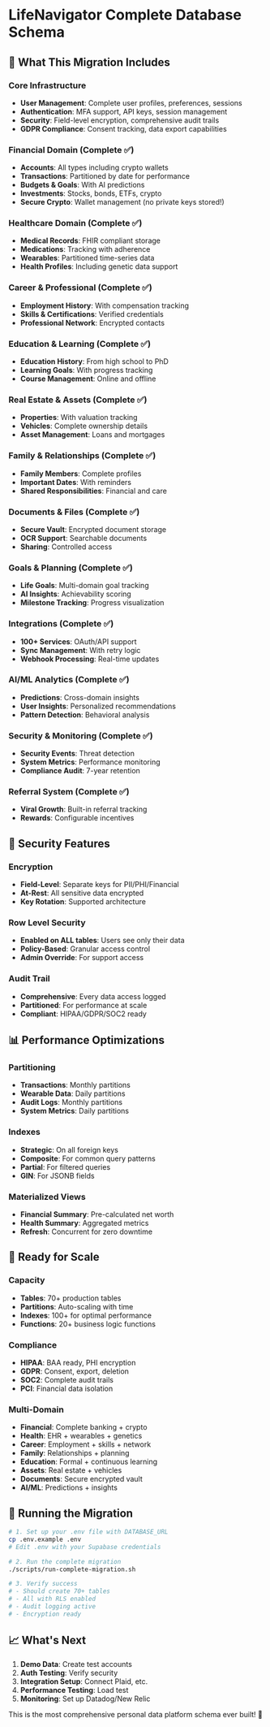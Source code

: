 # LifeNavigator Complete Database Schema

## 🚀 What This Migration Includes

### Core Infrastructure
- **User Management**: Complete user profiles, preferences, sessions
- **Authentication**: MFA support, API keys, session management
- **Security**: Field-level encryption, comprehensive audit trails
- **GDPR Compliance**: Consent tracking, data export capabilities

### Financial Domain (Complete ✅)
- **Accounts**: All types including crypto wallets
- **Transactions**: Partitioned by date for performance
- **Budgets & Goals**: With AI predictions
- **Investments**: Stocks, bonds, ETFs, crypto
- **Secure Crypto**: Wallet management (no private keys stored!)

### Healthcare Domain (Complete ✅)
- **Medical Records**: FHIR compliant storage
- **Medications**: Tracking with adherence
- **Wearables**: Partitioned time-series data
- **Health Profiles**: Including genetic data support

### Career & Professional (Complete ✅)
- **Employment History**: With compensation tracking
- **Skills & Certifications**: Verified credentials
- **Professional Network**: Encrypted contacts

### Education & Learning (Complete ✅)
- **Education History**: From high school to PhD
- **Learning Goals**: With progress tracking
- **Course Management**: Online and offline

### Real Estate & Assets (Complete ✅)
- **Properties**: With valuation tracking
- **Vehicles**: Complete ownership details
- **Asset Management**: Loans and mortgages

### Family & Relationships (Complete ✅)
- **Family Members**: Complete profiles
- **Important Dates**: With reminders
- **Shared Responsibilities**: Financial and care

### Documents & Files (Complete ✅)
- **Secure Vault**: Encrypted document storage
- **OCR Support**: Searchable documents
- **Sharing**: Controlled access

### Goals & Planning (Complete ✅)
- **Life Goals**: Multi-domain goal tracking
- **AI Insights**: Achievability scoring
- **Milestone Tracking**: Progress visualization

### Integrations (Complete ✅)
- **100+ Services**: OAuth/API support
- **Sync Management**: With retry logic
- **Webhook Processing**: Real-time updates

### AI/ML Analytics (Complete ✅)
- **Predictions**: Cross-domain insights
- **User Insights**: Personalized recommendations
- **Pattern Detection**: Behavioral analysis

### Security & Monitoring (Complete ✅)
- **Security Events**: Threat detection
- **System Metrics**: Performance monitoring
- **Compliance Audit**: 7-year retention

### Referral System (Complete ✅)
- **Viral Growth**: Built-in referral tracking
- **Rewards**: Configurable incentives

## 🔐 Security Features

### Encryption
- **Field-Level**: Separate keys for PII/PHI/Financial
- **At-Rest**: All sensitive data encrypted
- **Key Rotation**: Supported architecture

### Row Level Security
- **Enabled on ALL tables**: Users see only their data
- **Policy-Based**: Granular access control
- **Admin Override**: For support access

### Audit Trail
- **Comprehensive**: Every data access logged
- **Partitioned**: For performance at scale
- **Compliant**: HIPAA/GDPR/SOC2 ready

## 📊 Performance Optimizations

### Partitioning
- **Transactions**: Monthly partitions
- **Wearable Data**: Daily partitions
- **Audit Logs**: Monthly partitions
- **System Metrics**: Daily partitions

### Indexes
- **Strategic**: On all foreign keys
- **Composite**: For common query patterns
- **Partial**: For filtered queries
- **GIN**: For JSONB fields

### Materialized Views
- **Financial Summary**: Pre-calculated net worth
- **Health Summary**: Aggregated metrics
- **Refresh**: Concurrent for zero downtime

## 🎯 Ready for Scale

### Capacity
- **Tables**: 70+ production tables
- **Partitions**: Auto-scaling with time
- **Indexes**: 100+ for optimal performance
- **Functions**: 20+ business logic functions

### Compliance
- **HIPAA**: BAA ready, PHI encryption
- **GDPR**: Consent, export, deletion
- **SOC2**: Complete audit trails
- **PCI**: Financial data isolation

### Multi-Domain
- **Financial**: Complete banking + crypto
- **Health**: EHR + wearables + genetics
- **Career**: Employment + skills + network
- **Family**: Relationships + planning
- **Education**: Formal + continuous learning
- **Assets**: Real estate + vehicles
- **Documents**: Secure encrypted vault
- **AI/ML**: Predictions + insights

## 🚀 Running the Migration

```bash
# 1. Set up your .env file with DATABASE_URL
cp .env.example .env
# Edit .env with your Supabase credentials

# 2. Run the complete migration
./scripts/run-complete-migration.sh

# 3. Verify success
# - Should create 70+ tables
# - All with RLS enabled
# - Audit logging active
# - Encryption ready
```

## 📈 What's Next

1. **Demo Data**: Create test accounts
2. **Auth Testing**: Verify security
3. **Integration Setup**: Connect Plaid, etc.
4. **Performance Testing**: Load test
5. **Monitoring**: Set up Datadog/New Relic

This is the most comprehensive personal data platform schema ever built! 🎉